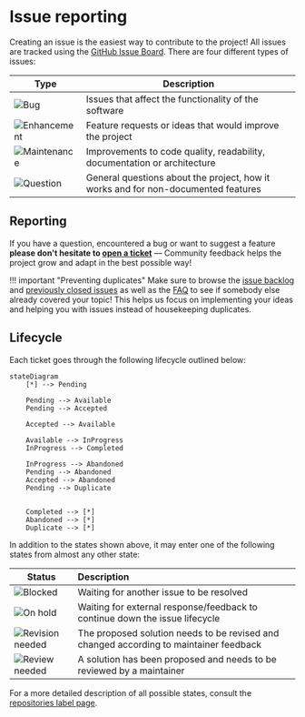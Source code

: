 # Issue reporting

Creating an issue is the easiest way to contribute to the project! All issues are tracked using the [GitHub Issue Board](https://github.com/TilBlechschmidt/WebGrid/issues). There are four different types of issues:

| Type                                                             | Description                                                                       |
|------------------------------------------------------------------|-----------------------------------------------------------------------------------|
| ![Bug](https://img.shields.io/badge/-Bug-red)                    | Issues that affect the functionality of the software                              |
| ![Enhancement](https://img.shields.io/badge/-Enhancement-blue)   | Feature requests or ideas that would improve the project                          |
| ![Maintenance](https://img.shields.io/badge/-Maintenance-yellow) | Improvements to code quality, readability, documentation or architecture          |
| ![Question](https://img.shields.io/badge/-Question-purple)       | General questions about the project, how it works and for non-documented features |

## Reporting

If you have a question, encountered a bug or want to suggest a feature **please don't hesitate to [open a ticket](https://github.com/TilBlechschmidt/WebGrid/issues/new)** — Community feedback helps the project grow and adapt in the best possible way!

!!! important "Preventing duplicates"
    Make sure to browse the [issue backlog](https://github.com/TilBlechschmidt/WebGrid/issues?q=is%3Aopen) and [previously closed issues](https://github.com/TilBlechschmidt/WebGrid/issues?q=is%3Aclosed+) as well as the [FAQ](../faq.md) to see if somebody else already covered your topic! This helps us focus on implementing your ideas and helping you with issues instead of housekeeping duplicates.

## Lifecycle

Each ticket goes through the following lifecycle outlined below:

```mermaid
stateDiagram
	[*] --> Pending

	Pending --> Available
	Pending --> Accepted

	Accepted --> Available

	Available --> InProgress
	InProgress --> Completed

	InProgress --> Abandoned
	Pending --> Abandoned
	Accepted --> Abandoned
    Pending --> Duplicate


    Completed --> [*]
    Abandoned --> [*]
    Duplicate --> [*]
```

In addition to the states shown above, it may enter one of the following states from almost any other state:


| Status                                                                  | Description                                                                            |
|-------------------------------------------------------------------------|:---------------------------------------------------------------------------------------|
| ![Blocked](https://img.shields.io/badge/-Blocked-red)                   | Waiting for another issue to be resolved                                               |
| ![On hold](https://img.shields.io/badge/-On%20hold-red)                 | Waiting for external response/feedback to continue down the issue lifecycle            |
| ![Revision needed](https://img.shields.io/badge/-Revision%20needed-red) | The proposed solution needs to be revised and changed according to maintainer feedback |
| ![Review needed](https://img.shields.io/badge/-Review%20needed-yellow)  | A solution has been proposed and needs to be reviewed by a maintainer                  |

For a more detailed description of all possible states, consult the [repositories label page](https://github.com/TilBlechschmidt/WebGrid/labels).